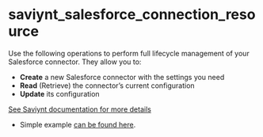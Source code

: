 # saviynt_salesforce_connection_resource

Use the following operations to perform full lifecycle management of your Salesforce connector. They allow you to:

- **Create** a new Salesforce connector with the settings you need  
- **Read** (Retrieve) the connector’s current configuration  
- **Update** its configuration

[See Saviynt documentation for more details](https://docs.saviyntcloud.com/bundle/Salesforce-25/page/Content/Using-Classic-Integration.htm)

- Simple example [can be found here](./resource.tf).

